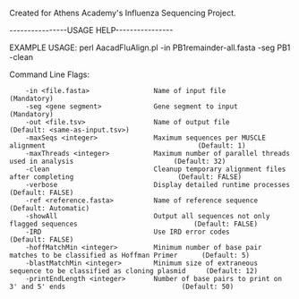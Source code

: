 Created for Athens Academy's Influenza Sequencing Project.


----------------USAGE HELP----------------

EXAMPLE USAGE:		perl AacadFluAlign.pl -in PB1remainder-all.fasta -seg PB1 -clean


Command Line Flags:

        -in <file.fasta>				Name of input file															(Mandatory)
        -seg <gene segment>				Gene segment to input														(Mandatory)
        -out <file.tsv>					Name of output file															(Default: <same-as-input.tsv>)
        -maxSeqs <integer>				Maximum sequences per MUSCLE alignment										(Default: 1)
        -maxThreads <integer>			Maximum number of parallel threads used in analysis							(Default: 32)
        -clean							Cleanup temporary alignment files after completing 							(Default: FALSE)
        -verbose						Display detailed runtime processes											(Default: FALSE)
        -ref <reference.fasta>			Name of reference sequence													(Default: Automatic)
        -showAll						Output all sequences not only flagged sequences								(Default: FALSE)
        -IRD							Use IRD error codes															(Default: FALSE)
        -hoffMatchMin <integer>			Minimum number of base pair matches to be classified as Hoffman Primer		(Default: 5)
        -blastMatchMin <integer>		Minimum size of extraneous sequence to be classified as cloning plasmid		(Default: 12)
        -printEndLength <integer>		Number of base pairs to print on 3' and 5' ends								(Default: 50)



			

	

